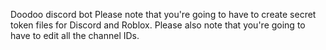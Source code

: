 Doodoo discord bot
Please note that you're going to have to create secret token files for Discord and Roblox.
Please also note that you're going to have to edit all the channel IDs.
